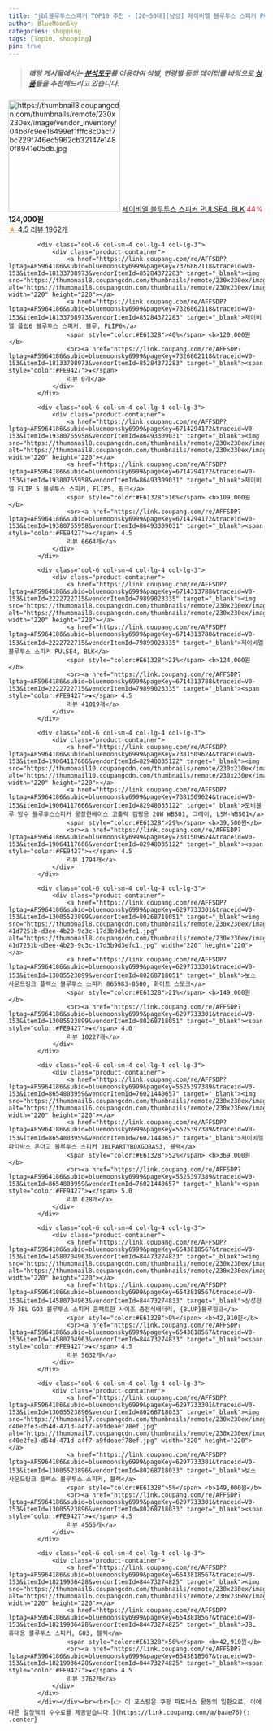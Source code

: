 ```yaml
---
title: "jbl블루투스스피커 TOP10 추천 - [20~50대][남성] 제이비엘 블루투스 스피커 PULSE4, BLK"
author: BlueMoonSky
categories: shopping
tags: [Top10, shopping]
pin: true
---
```


> ##### 해당 게시물에서는 [**분석도구**](https://itemscout.io/)를 이용하여 **성별**, **연령별** 등의 데이터를 바탕으로 [**상품**](https://link.coupang.com/a/baae76)들을 추천해드리고 있습니다.
<div class="container"><div class="row">
            <div class="col-6 col-sm-4 col-lg-4 col-lg-3">
                <div class="product-container">
                    <a href="https://link.coupang.com/re/AFFSDP?lptag=AF5964186&subid=bluemoonsky6999&pageKey=6714313788&traceid=V0-153&itemId=2222722715&vendorItemId=79899023335" target="_blank"><img src="https://thumbnail8.coupangcdn.com/thumbnails/remote/230x230ex/image/vendor_inventory/04b6/c9ee16499ef1fffc8c0acf7bc229f746ec5962cb32147e1480f8941e05db.jpg" alt="https://thumbnail8.coupangcdn.com/thumbnails/remote/230x230ex/image/vendor_inventory/04b6/c9ee16499ef1fffc8c0acf7bc229f746ec5962cb32147e1480f8941e05db.jpg" width="220" height="220"></a>
                    <a href="https://link.coupang.com/re/AFFSDP?lptag=AF5964186&subid=bluemoonsky6999&pageKey=6714313788&traceid=V0-153&itemId=2222722715&vendorItemId=79899023335" target="_blank">제이비엘 블루투스 스피커 PULSE4, BLK</a>
                    <span style="color:#E61328">44%</span> <b>124,000원</b>
                    <br><a href="https://link.coupang.com/re/AFFSDP?lptag=AF5964186&subid=bluemoonsky6999&pageKey=6714313788&traceid=V0-153&itemId=2222722715&vendorItemId=79899023335" target="_blank"><span style="color:#FE9427">★</span> 4.5
                    리뷰 1962개</a>
                </div>
            </div>
            
            <div class="col-6 col-sm-4 col-lg-4 col-lg-3">
                <div class="product-container">
                    <a href="https://link.coupang.com/re/AFFSDP?lptag=AF5964186&subid=bluemoonsky6999&pageKey=7326862118&traceid=V0-153&itemId=18133708973&vendorItemId=85284372283" target="_blank"><img src="https://thumbnail8.coupangcdn.com/thumbnails/remote/230x230ex/image/vendor_inventory/296f/1c617b5ee2ec7fe857104631256e6833ef5322aaabb4c0f13da0624aca40.JPG" alt="https://thumbnail8.coupangcdn.com/thumbnails/remote/230x230ex/image/vendor_inventory/296f/1c617b5ee2ec7fe857104631256e6833ef5322aaabb4c0f13da0624aca40.JPG" width="220" height="220"></a>
                    <a href="https://link.coupang.com/re/AFFSDP?lptag=AF5964186&subid=bluemoonsky6999&pageKey=7326862118&traceid=V0-153&itemId=18133708973&vendorItemId=85284372283" target="_blank">제이비엘 플립6 블루투스 스피커, 블루, FLIP6</a>
                    <span style="color:#E61328">40%</span> <b>120,000원</b>
                    <br><a href="https://link.coupang.com/re/AFFSDP?lptag=AF5964186&subid=bluemoonsky6999&pageKey=7326862118&traceid=V0-153&itemId=18133708973&vendorItemId=85284372283" target="_blank"><span style="color:#FE9427">★</span> 
                    리뷰 0개</a>
                </div>
            </div>
            
            <div class="col-6 col-sm-4 col-lg-4 col-lg-3">
                <div class="product-container">
                    <a href="https://link.coupang.com/re/AFFSDP?lptag=AF5964186&subid=bluemoonsky6999&pageKey=6714294172&traceid=V0-153&itemId=19380765958&vendorItemId=86493309031" target="_blank"><img src="https://thumbnail8.coupangcdn.com/thumbnails/remote/230x230ex/image/vendor_inventory/b751/b6c7337381e96192bb8d72c2b105c1a1e3b435c593b3ed9803f1ce1299a5.jpg" alt="https://thumbnail8.coupangcdn.com/thumbnails/remote/230x230ex/image/vendor_inventory/b751/b6c7337381e96192bb8d72c2b105c1a1e3b435c593b3ed9803f1ce1299a5.jpg" width="220" height="220"></a>
                    <a href="https://link.coupang.com/re/AFFSDP?lptag=AF5964186&subid=bluemoonsky6999&pageKey=6714294172&traceid=V0-153&itemId=19380765958&vendorItemId=86493309031" target="_blank">제이비엘 FLIP 5 블루투스 스피커, FLIP5, 핑크</a>
                    <span style="color:#E61328">16%</span> <b>109,000원</b>
                    <br><a href="https://link.coupang.com/re/AFFSDP?lptag=AF5964186&subid=bluemoonsky6999&pageKey=6714294172&traceid=V0-153&itemId=19380765958&vendorItemId=86493309031" target="_blank"><span style="color:#FE9427">★</span> 4.5
                    리뷰 6664개</a>
                </div>
            </div>
            
            <div class="col-6 col-sm-4 col-lg-4 col-lg-3">
                <div class="product-container">
                    <a href="https://link.coupang.com/re/AFFSDP?lptag=AF5964186&subid=bluemoonsky6999&pageKey=6714313788&traceid=V0-153&itemId=2222722715&vendorItemId=79899023335" target="_blank"><img src="https://thumbnail8.coupangcdn.com/thumbnails/remote/230x230ex/image/vendor_inventory/04b6/c9ee16499ef1fffc8c0acf7bc229f746ec5962cb32147e1480f8941e05db.jpg" alt="https://thumbnail8.coupangcdn.com/thumbnails/remote/230x230ex/image/vendor_inventory/04b6/c9ee16499ef1fffc8c0acf7bc229f746ec5962cb32147e1480f8941e05db.jpg" width="220" height="220"></a>
                    <a href="https://link.coupang.com/re/AFFSDP?lptag=AF5964186&subid=bluemoonsky6999&pageKey=6714313788&traceid=V0-153&itemId=2222722715&vendorItemId=79899023335" target="_blank">제이비엘 블루투스 스피커 PULSE4, BLK</a>
                    <span style="color:#E61328">21%</span> <b>124,000원</b>
                    <br><a href="https://link.coupang.com/re/AFFSDP?lptag=AF5964186&subid=bluemoonsky6999&pageKey=6714313788&traceid=V0-153&itemId=2222722715&vendorItemId=79899023335" target="_blank"><span style="color:#FE9427">★</span> 4.5
                    리뷰 41019개</a>
                </div>
            </div>
            
            <div class="col-6 col-sm-4 col-lg-4 col-lg-3">
                <div class="product-container">
                    <a href="https://link.coupang.com/re/AFFSDP?lptag=AF5964186&subid=bluemoonsky6999&pageKey=7381509624&traceid=V0-153&itemId=19064117666&vendorItemId=82948035122" target="_blank"><img src="https://thumbnail10.coupangcdn.com/thumbnails/remote/230x230ex/image/vendor_inventory/6c5f/535412406adadec74392e8a2596269445d0429a76d6506da72991a06b3e9.jpg" alt="https://thumbnail10.coupangcdn.com/thumbnails/remote/230x230ex/image/vendor_inventory/6c5f/535412406adadec74392e8a2596269445d0429a76d6506da72991a06b3e9.jpg" width="220" height="220"></a>
                    <a href="https://link.coupang.com/re/AFFSDP?lptag=AF5964186&subid=bluemoonsky6999&pageKey=7381509624&traceid=V0-153&itemId=19064117666&vendorItemId=82948035122" target="_blank">모비블루 방수 블루투스스피커 웅장한베이스 고출력 캠핑용 20W WBS01, 그레이, LSM-WBS01</a>
                    <span style="color:#E61328">29%</span> <b>39,500원</b>
                    <br><a href="https://link.coupang.com/re/AFFSDP?lptag=AF5964186&subid=bluemoonsky6999&pageKey=7381509624&traceid=V0-153&itemId=19064117666&vendorItemId=82948035122" target="_blank"><span style="color:#FE9427">★</span> 4.5
                    리뷰 1794개</a>
                </div>
            </div>
            
            <div class="col-6 col-sm-4 col-lg-4 col-lg-3">
                <div class="product-container">
                    <a href="https://link.coupang.com/re/AFFSDP?lptag=AF5964186&subid=bluemoonsky6999&pageKey=6297733301&traceid=V0-153&itemId=13005523899&vendorItemId=80268718051" target="_blank"><img src="https://thumbnail8.coupangcdn.com/thumbnails/remote/230x230ex/image/retail/images/8048918718905718-41d7251b-d3ee-4b20-9c3c-17d3b9d3efc1.jpg" alt="https://thumbnail8.coupangcdn.com/thumbnails/remote/230x230ex/image/retail/images/8048918718905718-41d7251b-d3ee-4b20-9c3c-17d3b9d3efc1.jpg" width="220" height="220"></a>
                    <a href="https://link.coupang.com/re/AFFSDP?lptag=AF5964186&subid=bluemoonsky6999&pageKey=6297733301&traceid=V0-153&itemId=13005523899&vendorItemId=80268718051" target="_blank">보스 사운드링크 플렉스 블루투스 스피커 865983-0500, 화이트 스모크</a>
                    <span style="color:#E61328">21%</span> <b>149,000원</b>
                    <br><a href="https://link.coupang.com/re/AFFSDP?lptag=AF5964186&subid=bluemoonsky6999&pageKey=6297733301&traceid=V0-153&itemId=13005523899&vendorItemId=80268718051" target="_blank"><span style="color:#FE9427">★</span> 4.0
                    리뷰 10227개</a>
                </div>
            </div>
            
            <div class="col-6 col-sm-4 col-lg-4 col-lg-3">
                <div class="product-container">
                    <a href="https://link.coupang.com/re/AFFSDP?lptag=AF5964186&subid=bluemoonsky6999&pageKey=5525397389&traceid=V0-153&itemId=8654803959&vendorItemId=76021440657" target="_blank"><img src="https://thumbnail6.coupangcdn.com/thumbnails/remote/230x230ex/image/vendor_inventory/047c/9e7f91fc625271b2cbb23df99106b3181de2c25e9c52a63046a14344f5a8.jpg" alt="https://thumbnail6.coupangcdn.com/thumbnails/remote/230x230ex/image/vendor_inventory/047c/9e7f91fc625271b2cbb23df99106b3181de2c25e9c52a63046a14344f5a8.jpg" width="220" height="220"></a>
                    <a href="https://link.coupang.com/re/AFFSDP?lptag=AF5964186&subid=bluemoonsky6999&pageKey=5525397389&traceid=V0-153&itemId=8654803959&vendorItemId=76021440657" target="_blank">제이비엘 파티박스 온더고 블루투스 스피커 JBLPARTYBOXGOBAS3, 블랙</a>
                    <span style="color:#E61328">52%</span> <b>369,000원</b>
                    <br><a href="https://link.coupang.com/re/AFFSDP?lptag=AF5964186&subid=bluemoonsky6999&pageKey=5525397389&traceid=V0-153&itemId=8654803959&vendorItemId=76021440657" target="_blank"><span style="color:#FE9427">★</span> 5.0
                    리뷰 628개</a>
                </div>
            </div>
            
            <div class="col-6 col-sm-4 col-lg-4 col-lg-3">
                <div class="product-container">
                    <a href="https://link.coupang.com/re/AFFSDP?lptag=AF5964186&subid=bluemoonsky6999&pageKey=6543818567&traceid=V0-153&itemId=14580704963&vendorItemId=84473274833" target="_blank"><img src="https://thumbnail8.coupangcdn.com/thumbnails/remote/230x230ex/image/vendor_inventory/b517/4c45ba6dae6bea4a06903fdb706e4d6f685f774c74873ff0ebd29d250169.jpg" alt="https://thumbnail8.coupangcdn.com/thumbnails/remote/230x230ex/image/vendor_inventory/b517/4c45ba6dae6bea4a06903fdb706e4d6f685f774c74873ff0ebd29d250169.jpg" width="220" height="220"></a>
                    <a href="https://link.coupang.com/re/AFFSDP?lptag=AF5964186&subid=bluemoonsky6999&pageKey=6543818567&traceid=V0-153&itemId=14580704963&vendorItemId=84473274833" target="_blank">삼성전자 JBL GO3 블루투스 스피커 콤팩트한 사이즈 충전식배터리, {BLUP}블루핑크</a>
                    <span style="color:#E61328">9%</span> <b>42,910원</b>
                    <br><a href="https://link.coupang.com/re/AFFSDP?lptag=AF5964186&subid=bluemoonsky6999&pageKey=6543818567&traceid=V0-153&itemId=14580704963&vendorItemId=84473274833" target="_blank"><span style="color:#FE9427">★</span> 4.5
                    리뷰 5632개</a>
                </div>
            </div>
            
            <div class="col-6 col-sm-4 col-lg-4 col-lg-3">
                <div class="product-container">
                    <a href="https://link.coupang.com/re/AFFSDP?lptag=AF5964186&subid=bluemoonsky6999&pageKey=6297733301&traceid=V0-153&itemId=13005523896&vendorItemId=80268718033" target="_blank"><img src="https://thumbnail7.coupangcdn.com/thumbnails/remote/230x230ex/image/retail/images/2288484559752365-c40e2fe3-d54d-471d-a4f7-a9fdeaef78ef.jpg" alt="https://thumbnail7.coupangcdn.com/thumbnails/remote/230x230ex/image/retail/images/2288484559752365-c40e2fe3-d54d-471d-a4f7-a9fdeaef78ef.jpg" width="220" height="220"></a>
                    <a href="https://link.coupang.com/re/AFFSDP?lptag=AF5964186&subid=bluemoonsky6999&pageKey=6297733301&traceid=V0-153&itemId=13005523896&vendorItemId=80268718033" target="_blank">보스 사운드링크 플렉스 블루투스 스피커, 블랙</a>
                    <span style="color:#E61328">5%</span> <b>149,000원</b>
                    <br><a href="https://link.coupang.com/re/AFFSDP?lptag=AF5964186&subid=bluemoonsky6999&pageKey=6297733301&traceid=V0-153&itemId=13005523896&vendorItemId=80268718033" target="_blank"><span style="color:#FE9427">★</span> 4.5
                    리뷰 4555개</a>
                </div>
            </div>
            
            <div class="col-6 col-sm-4 col-lg-4 col-lg-3">
                <div class="product-container">
                    <a href="https://link.coupang.com/re/AFFSDP?lptag=AF5964186&subid=bluemoonsky6999&pageKey=6543818567&traceid=V0-153&itemId=18219936428&vendorItemId=84473274825" target="_blank"><img src="https://thumbnail6.coupangcdn.com/thumbnails/remote/230x230ex/image/vendor_inventory/4fbf/0c15355e84c13bf813da62078fef52f099c1b01e825cb0a038210688d8b8.jpg" alt="https://thumbnail6.coupangcdn.com/thumbnails/remote/230x230ex/image/vendor_inventory/4fbf/0c15355e84c13bf813da62078fef52f099c1b01e825cb0a038210688d8b8.jpg" width="220" height="220"></a>
                    <a href="https://link.coupang.com/re/AFFSDP?lptag=AF5964186&subid=bluemoonsky6999&pageKey=6543818567&traceid=V0-153&itemId=18219936428&vendorItemId=84473274825" target="_blank">JBL 휴대용 블루투스 스피커, GO3, 블렉</a>
                    <span style="color:#E61328">50%</span> <b>42,910원</b>
                    <br><a href="https://link.coupang.com/re/AFFSDP?lptag=AF5964186&subid=bluemoonsky6999&pageKey=6543818567&traceid=V0-153&itemId=18219936428&vendorItemId=84473274825" target="_blank"><span style="color:#FE9427">★</span> 4.5
                    리뷰 3762개</a>
                </div>
            </div>
            </div></div><br><br>[👉 이 포스팅은 쿠팡 파트너스 활동의 일환으로, 이에 따른 일정액의 수수료를 제공받습니다.](https://link.coupang.com/a/baae76){: .center}